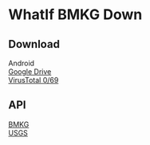 # WhatIf BMKG Down

## Download
Android  
[Google Drive](https://drive.google.com/drive/folders/15nFvkquSIVAbh43JRsV6_y4utk4upWjB?usp=drive_link)  
[VirusTotal 0/69](https://www.virustotal.com/gui/file/e7795159f9521a6aabe006a939f350597f779a4a053382e4457a580a2f0ddb99)

## API
[BMKG](https://data.bmkg.go.id/gempabumi/)  
[USGS](https://earthquake.usgs.gov/fdsnws/event/1/)

